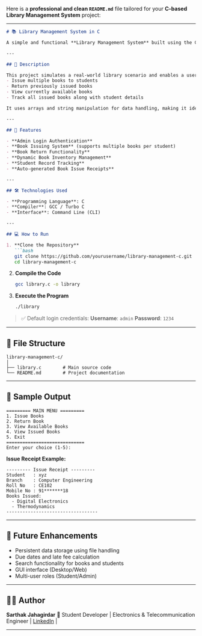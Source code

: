 Here is a **professional and clean `README.md`** file tailored for your **C-based Library Management System** project:

---

````markdown
# 📚 Library Management System in C

A simple and functional **Library Management System** built using the C programming language. This terminal-based application is designed to help educational institutions efficiently manage their book inventory and student records. The system provides secure admin login, book issuance and return functionalities, real-time tracking of issued and available books, and auto-generated e-receipts — all implemented using fundamental C concepts.

---

## 🧾 Description

This project simulates a real-world library scenario and enables a user (admin) to:
- Issue multiple books to students
- Return previously issued books
- View currently available books
- Track all issued books along with student details

It uses arrays and string manipulation for data handling, making it ideal for students and beginners learning C programming.

---

## 🔑 Features

- **Admin Login Authentication**
- **Book Issuing System** (supports multiple books per student)
- **Book Return Functionality**
- **Dynamic Book Inventory Management**
- **Student Record Tracking**
- **Auto-generated Book Issue Receipts**

---

## 🛠 Technologies Used

- **Programming Language**: C
- **Compiler**: GCC / Turbo C
- **Interface**: Command Line (CLI)

---

## 💻 How to Run

1. **Clone the Repository**
   ```bash
   git clone https://github.com/yourusername/library-management-c.git
   cd library-management-c
````

2. **Compile the Code**

   ```bash
   gcc library.c -o library
   ```

3. **Execute the Program**

   ```bash
   ./library
   ```

> ✅ Default login credentials:
> **Username**: `admin`
> **Password**: `1234`

---

## 📂 File Structure

```
library-management-c/
│
├── library.c        # Main source code
└── README.md        # Project documentation
```

---

## 📌 Sample Output

```
========= MAIN MENU =========
1. Issue Books
2. Return Book
3. View Available Books
4. View Issued Books
5. Exit
=============================
Enter your choice (1-5):
```

**Issue Receipt Example:**

```
--------- Issue Receipt ---------
Student   : xyz 
Branch    : Computer Engineering
Roll No   : CE102
Mobile No : 91*******18
Books Issued:
  - Digital Electronics
  - Thermodynamics
----------------------------------
```

---

## 🚀 Future Enhancements

* Persistent data storage using file handling
* Due dates and late fee calculation
* Search functionality for books and students
* GUI interface (Desktop/Web)
* Multi-user roles (Student/Admin)

---

## 👨‍💻 Author

**Sarthak Jahagirdar**
📍 Student Developer | Electronics & Telecommunication Engineer
 | [LinkedIn](www.linkedin.com/in/sarthak-jahagirdar-59347a365) | 

---

